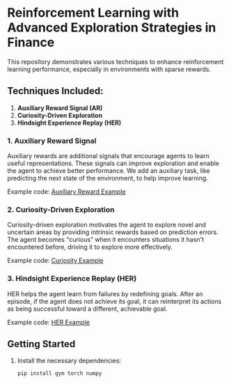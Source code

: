 # Reinforcement Learning with Advanced Exploration Strategies in Finance

This repository demonstrates various techniques to enhance reinforcement learning performance, especially in environments with sparse rewards.

## Techniques Included:
1. **Auxiliary Reward Signal (AR)**
2. **Curiosity-Driven Exploration**
3. **Hindsight Experience Replay (HER)**

### 1. Auxiliary Reward Signal
Auxiliary rewards are additional signals that encourage agents to learn useful representations. These signals can improve exploration and enable the agent to achieve better performance. We add an auxiliary task, like predicting the next state of the environment, to help improve learning.

Example code: [Auxiliary Reward Example](#)

### 2. Curiosity-Driven Exploration
Curiosity-driven exploration motivates the agent to explore novel and uncertain areas by providing intrinsic rewards based on prediction errors. The agent becomes "curious" when it encounters situations it hasn't encountered before, driving it to explore more effectively.

Example code: [Curiosity Example](#)

### 3. Hindsight Experience Replay (HER)
HER helps the agent learn from failures by redefining goals. After an episode, if the agent does not achieve its goal, it can reinterpret its actions as being successful toward a different, achievable goal.

Example code: [HER Example](#)

## Getting Started
1. Install the necessary dependencies:
   ```bash
   pip install gym torch numpy

